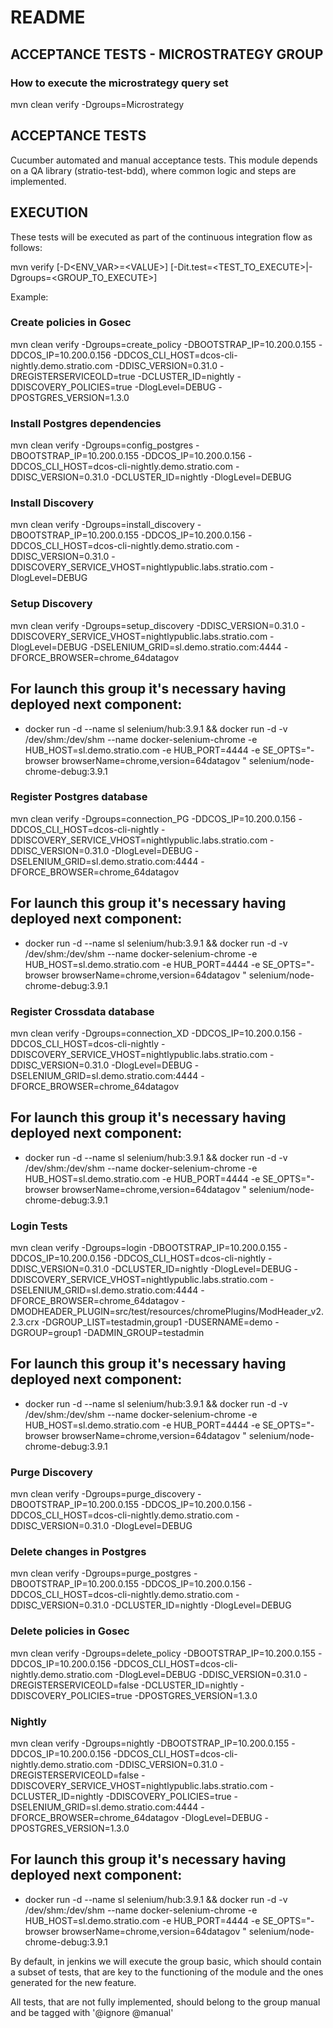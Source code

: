 # README

## ACCEPTANCE TESTS - MICROSTRATEGY GROUP

### How to execute the microstrategy query set

mvn clean verify -Dgroups=Microstrategy


## ACCEPTANCE TESTS

Cucumber automated and manual acceptance tests.
This module depends on a QA library (stratio-test-bdd), where common logic and steps are implemented.

## EXECUTION

These tests will be executed as part of the continuous integration flow as follows:

mvn verify [-D\<ENV_VAR>=\<VALUE>] [-Dit.test=\<TEST_TO_EXECUTE>|-Dgroups=\<GROUP_TO_EXECUTE>]

Example:

### Create policies in Gosec
mvn clean verify -Dgroups=create_policy -DBOOTSTRAP_IP=10.200.0.155 -DDCOS_IP=10.200.0.156 -DDCOS_CLI_HOST=dcos-cli-nightly.demo.stratio.com -DDISC_VERSION=0.31.0 -DREGISTERSERVICEOLD=true -DCLUSTER_ID=nightly -DDISCOVERY_POLICIES=true -DlogLevel=DEBUG -DPOSTGRES_VERSION=1.3.0

### Install Postgres dependencies
mvn clean verify -Dgroups=config_postgres -DBOOTSTRAP_IP=10.200.0.155 -DDCOS_IP=10.200.0.156 -DDCOS_CLI_HOST=dcos-cli-nightly.demo.stratio.com -DDISC_VERSION=0.31.0 -DCLUSTER_ID=nightly -DlogLevel=DEBUG

### Install Discovery
mvn clean verify -Dgroups=install_discovery -DBOOTSTRAP_IP=10.200.0.155 -DDCOS_IP=10.200.0.156 -DDCOS_CLI_HOST=dcos-cli-nightly.demo.stratio.com -DDISC_VERSION=0.31.0 -DDISCOVERY_SERVICE_VHOST=nightlypublic.labs.stratio.com -DlogLevel=DEBUG

### Setup Discovery
mvn clean verify -Dgroups=setup_discovery -DDISC_VERSION=0.31.0 -DDISCOVERY_SERVICE_VHOST=nightlypublic.labs.stratio.com -DlogLevel=DEBUG -DSELENIUM_GRID=sl.demo.stratio.com:4444 -DFORCE_BROWSER=chrome_64datagov
## For launch this group it's necessary having deployed next component:
- docker run -d --name sl selenium/hub:3.9.1 && docker run -d -v /dev/shm:/dev/shm --name docker-selenium-chrome -e HUB_HOST=sl.demo.stratio.com -e HUB_PORT=4444 -e SE_OPTS="-browser browserName=chrome,version=64datagov " selenium/node-chrome-debug:3.9.1

### Register Postgres database
mvn clean verify -Dgroups=connection_PG -DDCOS_IP=10.200.0.156 -DDCOS_CLI_HOST=dcos-cli-nightly -DDISCOVERY_SERVICE_VHOST=nightlypublic.labs.stratio.com -DDISC_VERSION=0.31.0 -DlogLevel=DEBUG -DSELENIUM_GRID=sl.demo.stratio.com:4444 -DFORCE_BROWSER=chrome_64datagov
## For launch this group it's necessary having deployed next component:
- docker run -d --name sl selenium/hub:3.9.1 && docker run -d -v /dev/shm:/dev/shm --name docker-selenium-chrome -e HUB_HOST=sl.demo.stratio.com -e HUB_PORT=4444 -e SE_OPTS="-browser browserName=chrome,version=64datagov " selenium/node-chrome-debug:3.9.1

### Register Crossdata database
mvn clean verify -Dgroups=connection_XD -DDCOS_IP=10.200.0.156 -DDCOS_CLI_HOST=dcos-cli-nightly -DDISCOVERY_SERVICE_VHOST=nightlypublic.labs.stratio.com -DDISC_VERSION=0.31.0 -DlogLevel=DEBUG -DSELENIUM_GRID=sl.demo.stratio.com:4444 -DFORCE_BROWSER=chrome_64datagov
## For launch this group it's necessary having deployed next component:
- docker run -d --name sl selenium/hub:3.9.1 && docker run -d -v /dev/shm:/dev/shm --name docker-selenium-chrome -e HUB_HOST=sl.demo.stratio.com -e HUB_PORT=4444 -e SE_OPTS="-browser browserName=chrome,version=64datagov " selenium/node-chrome-debug:3.9.1

### Login Tests
mvn clean verify -Dgroups=login -DBOOTSTRAP_IP=10.200.0.155 -DDCOS_IP=10.200.0.156 -DDCOS_CLI_HOST=dcos-cli-nightly -DDISC_VERSION=0.31.0 -DCLUSTER_ID=nightly -DlogLevel=DEBUG -DDISCOVERY_SERVICE_VHOST=nightlypublic.labs.stratio.com -DSELENIUM_GRID=sl.demo.stratio.com:4444 -DFORCE_BROWSER=chrome_64datagov -DMODHEADER_PLUGIN=src/test/resources/chromePlugins/ModHeader_v2.2.3.crx -DGROUP_LIST=testadmin,group1 -DUSERNAME=demo -DGROUP=group1 -DADMIN_GROUP=testadmin
## For launch this group it's necessary having deployed next component:
- docker run -d --name sl selenium/hub:3.9.1 && docker run -d -v /dev/shm:/dev/shm --name docker-selenium-chrome -e HUB_HOST=sl.demo.stratio.com -e HUB_PORT=4444 -e SE_OPTS="-browser browserName=chrome,version=64datagov " selenium/node-chrome-debug:3.9.1

### Purge Discovery
mvn clean verify -Dgroups=purge_discovery -DBOOTSTRAP_IP=10.200.0.155 -DDCOS_IP=10.200.0.156 -DDCOS_CLI_HOST=dcos-cli-nightly.demo.stratio.com -DDISC_VERSION=0.31.0 -DlogLevel=DEBUG

### Delete changes in Postgres
mvn clean verify -Dgroups=purge_postgres -DBOOTSTRAP_IP=10.200.0.155 -DDCOS_IP=10.200.0.156 -DDCOS_CLI_HOST=dcos-cli-nightly.demo.stratio.com -DDISC_VERSION=0.31.0 -DCLUSTER_ID=nightly -DlogLevel=DEBUG

### Delete policies in Gosec
mvn clean verify -Dgroups=delete_policy -DBOOTSTRAP_IP=10.200.0.155 -DDCOS_IP=10.200.0.156 -DDCOS_CLI_HOST=dcos-cli-nightly.demo.stratio.com -DlogLevel=DEBUG -DDISC_VERSION=0.31.0 -DREGISTERSERVICEOLD=false -DCLUSTER_ID=nightly -DDISCOVERY_POLICIES=true -DPOSTGRES_VERSION=1.3.0

### Nightly
mvn clean verify -Dgroups=nightly -DBOOTSTRAP_IP=10.200.0.155 -DDCOS_IP=10.200.0.156 -DDCOS_CLI_HOST=dcos-cli-nightly.demo.stratio.com -DDISC_VERSION=0.31.0 -DREGISTERSERVICEOLD=false -DDISCOVERY_SERVICE_VHOST=nightlypublic.labs.stratio.com -DCLUSTER_ID=nightly -DDISCOVERY_POLICIES=true -DSELENIUM_GRID=sl.demo.stratio.com:4444 -DFORCE_BROWSER=chrome_64datagov -DlogLevel=DEBUG -DPOSTGRES_VERSION=1.3.0
## For launch this group it's necessary having deployed next component:
- docker run -d --name sl selenium/hub:3.9.1 && docker run -d -v /dev/shm:/dev/shm --name docker-selenium-chrome -e HUB_HOST=sl.demo.stratio.com -e HUB_PORT=4444 -e SE_OPTS="-browser browserName=chrome,version=64datagov " selenium/node-chrome-debug:3.9.1

By default, in jenkins we will execute the group basic, which should contain a subset of tests, that are key to the functioning of the module and the ones generated for the new feature.

All tests, that are not fully implemented, should belong to the group manual and be tagged with '@ignore @manual'
